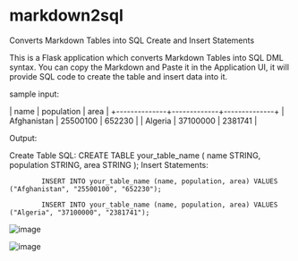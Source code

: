 # markdown2sql
Converts Markdown Tables into SQL Create and Insert Statements

This is a Flask application which converts Markdown Tables into SQL DML syntax. You can copy the Markdown and Paste it in the Application UI, it will provide SQL code to create the table and insert data into it.

sample input:

| name         | population  | area         |
+--------------+-------------+--------------+
| Afghanistan  | 25500100    | 652230       |
| Algeria      | 37100000    | 2381741      |


Output:


Create Table SQL:
CREATE TABLE your_table_name (
    name STRING,
    population STRING,
    area STRING
);
Insert Statements:
        
            INSERT INTO your_table_name (name, population, area) VALUES ("Afghanistan", "25500100", "652230");
        
            INSERT INTO your_table_name (name, population, area) VALUES ("Algeria", "37100000", "2381741");





![image](https://github.com/nchikhalkar/markdown2sql/assets/98278612/9453ff60-f5bb-4353-b299-924edf849f49)


![image](https://github.com/nchikhalkar/markdown2sql/assets/98278612/a175b363-e267-4fea-b1a5-f39284741831)

